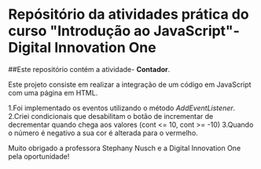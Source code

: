 # Repósitório da atividades prática do curso "Introdução ao JavaScript"- Digital Innovation One

##Este repositório contém a atividade- **Contador**.

Este projeto consiste em realizar a integração de um código em JavaScript com uma página em HTML.

1.Foi implementado os eventos utilizando o método _AddEventListener_.
2.Criei condicionais que desabilitam o botão de incrementar de decrementar quando chega aos valores (cont <= 10, cont >= -10)
3.Quando o número é negativo a sua cor é alterada para o vermelho.

Muito obrigado a professora Stephany Nusch e a Digital Innovation One pela oportunidade!

